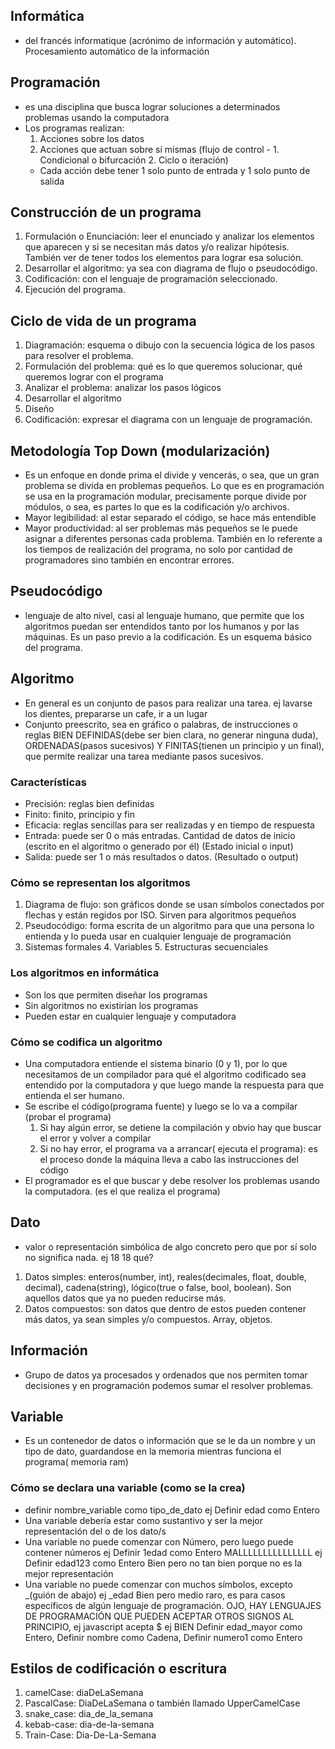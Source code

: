 ## Informática
- del francés informatique (acrónimo de información y automático). Procesamiento automático de la información

## Programación
- es una disciplina que busca lograr soluciones a determinados problemas usando la computadora
- Los programas realizan:
  1. Acciones sobre los datos
  2. Acciones que actuan sobre sí mismas (flujo de control - 1. Condicional o bifurcación  2. Ciclo o iteración)
  - Cada acción debe tener 1 solo punto de entrada y 1 solo punto de salida

## Construcción de un programa
1. Formulación o Enunciación: leer el enunciado y analizar los elementos que aparecen y si se necesitan más datos y/o realizar hipótesis. También ver de tener todos los elementos para lograr esa solución.
2. Desarrollar el algoritmo: ya sea con diagrama de flujo o pseudocódigo.
3. Codificación: con el lenguaje de programación seleccionado.
4. Ejecución del programa.

## Ciclo de vida de un programa
1. Diagramación: esquema o dibujo con la secuencia lógica de los pasos para resolver el problema.
  1. Formulación del problema:  qué es lo que queremos solucionar, qué queremos lograr con el programa
  2. Analizar el problema: analizar los pasos lógicos 
  3. Desarrollar el algoritmo
  4. Diseño
2. Codificación: expresar el diagrama con un lenguaje de programación.

## Metodología Top Down (modularización)
- Es un enfoque en donde prima el divide y vencerás, o sea, que un gran problema se divida en problemas pequeños. Lo que es en programación se usa en la programación modular, precisamente porque divide por módulos, o sea, es partes lo que es la codificación y/o archivos.
- Mayor legibilidad: al estar separado el código, se hace más entendible
- Mayor productividad: al ser problemas más pequeños se le puede asignar a diferentes personas cada problema. También en lo referente a los tiempos de realización del programa, no solo por cantidad de programadores sino también  en encontrar errores.

## Pseudocódigo
- lenguaje de alto nivel, casi al lenguaje humano, que permite que los algoritmos puedan ser entendidos tanto por los humanos y por las máquinas. Es un paso previo a la codificación. Es un esquema básico del programa.

## Algoritmo
- En general es un conjunto de pasos para realizar una tarea. ej  lavarse los dientes, prepararse un cafe, ir a un lugar
- Conjunto preescrito, sea en gráfico o palabras, de instrucciones o reglas BIEN DEFINIDAS(debe ser bien clara, no generar ninguna duda), ORDENADAS(pasos sucesivos) Y FINITAS(tienen un principio y un final), que permite realizar una tarea mediante pasos sucesivos.
### Características
- Precisión: reglas bien definidas
- Finito: finito, principio y fin
- Eficacia: reglas sencillas para ser realizadas y en tiempo de respuesta
- Entrada: puede ser 0 o más entradas. Cantidad de datos de inicio (escrito en el algoritmo o generado por él) (Estado inicial o input)
- Salida: puede ser 1 o más resultados o datos. (Resultado o output)

### Cómo se representan los algoritmos
1. Diagrama de flujo: son gráficos donde se usan símbolos conectados por flechas y están regidos por ISO. Sirven para algoritmos pequeños
2. Pseudocódigo: forma escrita de un algoritmo para que una persona lo entienda y lo pueda usar en cualquier lenguaje de programación
3. Sistemas formales 4. Variables  5. Estructuras secuenciales

### Los algoritmos en informática
- Son los que permiten diseñar los programas
- Sin algoritmos no existirían los programas
- Pueden estar en cualquier lenguaje y computadora

### Cómo se codifica un algoritmo
- Una computadora entiende el sistema binario (0 y 1), por lo que necesitamos de un compilador para qué el algoritmo codificado sea entendido por la computadora y que luego mande la respuesta para que entienda el ser humano.
- Se escribe el código(programa fuente) y luego se lo va a compilar (probar el programa)
  1. Si hay algún error, se detiene la compilación y obvio hay que buscar el error y volver a compilar
  2. Si no hay error, el programa va a arrancar( ejecuta el programa): es el proceso donde la máquina lleva a cabo las instrucciones del código
- El programador es el que buscar y debe resolver los problemas usando la computadora. (es el que realiza el programa)


## Dato
- valor o representación simbólica de algo concreto pero que por sí solo no significa nada. ej 18  18 qué?
1. Datos simples: enteros(number, int), reales(decimales, float, double, decimal), cadena(string), lógico(true o false, bool, boolean). Son aquellos datos que ya no pueden reducirse más.
2. Datos compuestos: son datos que dentro de estos pueden contener más datos, ya sean simples y/o compuestos. Array, objetos.

## Información
- Grupo de datos ya procesados y ordenados que nos permiten tomar decisiones y en programación podemos sumar el resolver problemas.

## Variable
- Es un contenedor de datos o información que se le da un nombre y un tipo de dato, guardandose en la memoria mientras funciona el programa( memoria ram)

### Cómo se declara una variable (como se la crea)
- definir nombre_variable como tipo_de_dato  ej  Definir edad como Entero
- Una variable debería estar como sustantivo y ser la mejor representación del o de los dato/s
- Una variable no puede comenzar con Número, pero luego puede contener números  ej Definir 1edad como Entero  MALLLLLLLLLLLLLLL  ej Definir edad123 como Entero  Bien pero no tan bien porque no es la mejor representación
- Una variable no puede comenzar con muchos símbolos, excepto _(guión de abajo) ej _edad Bien pero medio raro, es para casos específicos de algún lenguaje de programación. OJO, HAY LENGUAJES DE PROGRAMACIÓN QUE PUEDEN ACEPTAR OTROS SIGNOS AL PRINCIPIO, ej javascript acepta $
ej BIEN  Definir edad_mayor como Entero,   Definir nombre como Cadena,  Definir numero1 como Entero

## Estilos de codificación o escritura
1. camelCase: diaDeLaSemana
2. PascalCase: DiaDeLaSemana  o también llamado UpperCamelCase
3. snake_case: dia_de_la_semana
4. kebab-case: dia-de-la-semana
5. Train-Case: Dia-De-La-Semana
